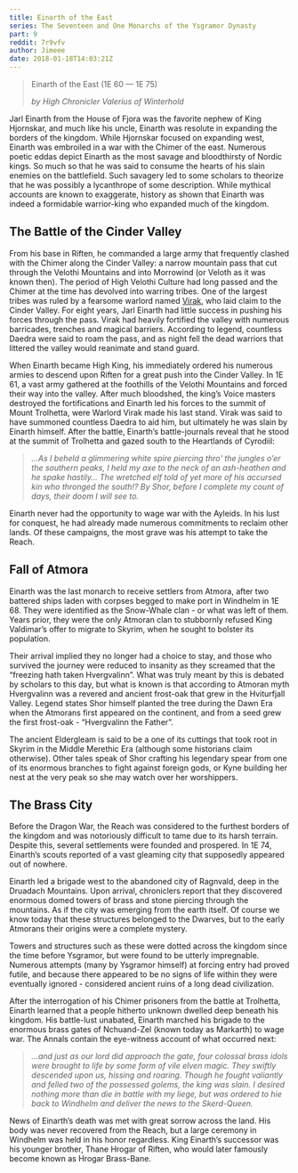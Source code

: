 ```yaml
---
title: Einarth of the East
series: The Seventeen and One Monarchs of the Ysgramor Dynasty
part: 9
reddit: 7r9vfv
author: Jimeee
date: 2018-01-18T14:03:21Z
---
```


> Einarth of the East (1E 60 — 1E 75)
>
> _by High Chronicler Valerius of Winterhold_

Jarl Einarth from the House of Fjora was the favorite nephew of King Hjornskar,
and much like his uncle, Einarth was resolute in expanding the borders of the
kingdom. While Hjornskar focused on expanding west, Einarth was embroiled in a
war with the Chimer of the east. Numerous poetic eddas depict Einarth as the
most savage and bloodthirsty of Nordic kings. So much so that he was said to
consume the hearts of his slain enemies on the battlefield. Such savagery led to
some scholars to theorize that he was possibly a lycanthrope of some
description. While mythical accounts are known to exaggerate, history as shown
that Einarth was indeed a formidable warrior-king who expanded much of the
kingdom.

## The Battle of the Cinder Valley

From his base in Riften, he commanded a large army that frequently clashed with
the Chimer along the Cinder Valley: a narrow mountain pass that cut through the
Velothi Mountains and into Morrowind (or Veloth as it was known then). The
period of High Velothi Culture had long passed and the Chimer at the time has
devolved into warring tribes. One of the largest tribes was ruled by a fearsome
warlord named [Virak], who laid claim to the Cinder Valley. For eight years,
Jarl Einarth had little success in pushing his forces through the pass. Virak
had heavily fortified the valley with numerous barricades, trenches and magical
barriers. According to legend, countless Daedra were said to roam the pass, and
as night fell the dead warriors that littered the valley would reanimate and
stand guard.

When Einarth became High King, his immediately ordered his numerous armies to
descend upon Riften for a great push into the Cinder Valley. In 1E 61, a vast
army gathered at the foothills of the Velothi Mountains and forced their way
into the valley. After much bloodshed, the king’s Voice masters destroyed the
fortifications and Einarth led his forces to the summit of Mount Trolhetta, were
Warlord Virak made his last stand. Virak was said to have summoned countless
Daedra to aid him, but ultimately he was slain by Einarth himself. After the
battle, Einarth’s battle-journals reveal that he stood at the summit of
Trolhetta and gazed south to the Heartlands of Cyrodiil:

> _…As I beheld a glimmering white spire piercing thro' the jungles o’er the
> southern peaks, I held my axe to the neck of an ash-heathen and he spake
> hastily… The wretched elf told of yet more of his accursed kin who thronged
> the south!? By Shor, before I complete my count of days, their doom I will see
> to._

Einarth never had the opportunity to wage war with the Ayleids. In his lust for
conquest, he had already made numerous commitments to reclaim other lands. Of
these campaigns, the most grave was his attempt to take the Reach.

## Fall of Atmora

Einarth was the last monarch to receive settlers from Atmora, after two battered
ships laden with corpses begged to make port in Windhelm in 1E 68. They were
identified as the Snow-Whale clan - or what was left of them. Years prior, they
were the only Atmoran clan to stubbornly refused King Valdimar’s offer to
migrate to Skyrim, when he sought to bolster its population.

Their arrival implied they no longer had a choice to stay, and those who
survived the journey were reduced to insanity as they screamed that the
“freezing hath taken Hvergvalinn”. What was truly meant by this is debated by
scholars to this day, but what is known is that according to Atmoran myth
Hvergvalinn was a revered and ancient frost-oak that grew in the Hviturfjall
Valley. Legend states Shor himself planted the tree during the Dawn Era when the
Atmorans first appeared on the continent, and from a seed grew the first
frost-oak - “Hvergvalinn the Father”.

The ancient Eldergleam is said to be a one of its cuttings that took root in
Skyrim in the Middle Merethic Era (although some historians claim otherwise).
Other tales speak of Shor crafting his legendary spear from one of its enormous
branches to fight against foreign gods, or Kyne building her nest at the very
peak so she may watch over her worshippers.

## The Brass City

Before the Dragon War, the Reach was considered to the furthest borders of the
kingdom and was notoriously difficult to tame due to its harsh terrain. Despite
this, several settlements were founded and prospered. In 1E 74, Einarth’s scouts
reported of a vast gleaming city that supposedly appeared out of nowhere.

Einarth led a brigade west to the abandoned city of Ragnvald, deep in the
Druadach Mountains. Upon arrival, chroniclers report that they discovered
enormous domed towers of brass and stone piercing through the mountains. As if
the city was emerging from the earth itself. Of course we know today that these
structures belonged to the Dwarves, but to the early Atmorans their origins were
a complete mystery.

Towers and structures such as these were dotted across the kingdom since the
time before Ysgramor, but were found to be utterly impregnable. Numerous
attempts (many by Ysgramor himself) at forcing entry had proved futile, and
because there appeared to be no signs of life within they were eventually
ignored - considered ancient ruins of a long dead civilization.

After the interrogation of his Chimer prisoners from the battle at Trolhetta,
Einarth learned that a people hitherto unknown dwelled deep beneath his kingdom.
His battle-lust unabated, Einarth marched his brigade to the enormous brass
gates of Nchuand-Zel (known today as Markarth) to wage war. The Annals contain
the eye-witness account of what occurred next:

> _…and just as our lord did approach the gate, four colossal brass idols were
> brought to life by some form of vile elven magic. They swiftly descended upon
> us, hissing and roaring. Though he fought valiantly and felled two of the
> possessed golems, the king was slain. I desired nothing more than die in
> battle with my liege, but was ordered to hie back to Windhelm and deliver the
> news to the Skerd-Queen._

News of Einarth’s death was met with great sorrow across the land. His body was
never recovered from the Reach, but a large ceremony in Windhelm was held in his
honor regardless. King Einarth’s successor was his younger brother, Thane Hrogar
of Riften, who would later famously become known as Hrogar Brass-Bane.

[Virak]: https://en.uesp.net/wiki/Online:Fort_Virak
